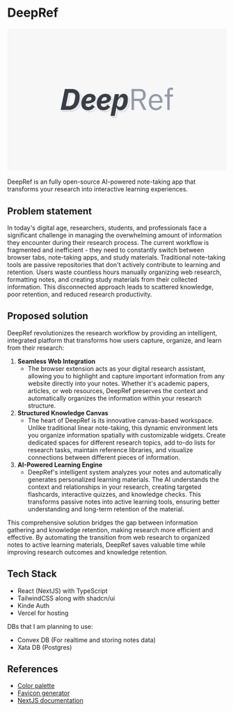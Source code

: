 # DeepRef

![DeepRef thumbnail](https://github.com/thisisindrajit/DeepRef/blob/main/assets/thumbnail.png)

DeepRef is an fully open-source AI-powered note-taking app that transforms your research into interactive learning experiences.

## Problem statement
In today's digital age, researchers, students, and professionals face a significant challenge in managing the overwhelming amount of information they encounter during their research process. The current workflow is fragmented and inefficient - they need to constantly switch between browser tabs, note-taking apps, and study materials. Traditional note-taking tools are passive repositories that don't actively contribute to learning and retention. Users waste countless hours manually organizing web research, formatting notes, and creating study materials from their collected information. This disconnected approach leads to scattered knowledge, poor retention, and reduced research productivity.

## Proposed solution
DeepRef revolutionizes the research workflow by providing an intelligent, integrated platform that transforms how users capture, organize, and learn from their research:

1. **Seamless Web Integration**
    - The browser extension acts as your digital research assistant, allowing you to highlight and capture important information from any website directly into your notes. Whether it's academic papers, articles, or web resources, DeepRef preserves the context and automatically organizes the information within your research structure.
1. **Structured Knowledge Canvas**
    - The heart of DeepRef is its innovative canvas-based workspace. Unlike traditional linear note-taking, this dynamic environment lets you organize information spatially with customizable widgets. Create dedicated spaces for different research topics, add to-do lists for research tasks, maintain reference libraries, and visualize connections between different pieces of information.
1. **AI-Powered Learning Engine**
    - DeepRef's intelligent system analyzes your notes and automatically generates personalized learning materials. The AI understands the context and relationships in your research, creating targeted flashcards, interactive quizzes, and knowledge checks. This transforms passive notes into active learning tools, ensuring better understanding and long-term retention of the material.

This comprehensive solution bridges the gap between information gathering and knowledge retention, making research more efficient and effective. By automating the transition from web research to organized notes to active learning materials, DeepRef saves valuable time while improving research outcomes and knowledge retention.

## Tech Stack
- React (NextJS) with TypeScript
- TailwindCSS along with shadcn/ui
- Kinde Auth
- Vercel for hosting

DBs that I am planning to use:
- Convex DB (For realtime and storing notes data)
- Xata DB (Postgres)

## References
- [Color palette](https://colorhunt.co/palette/f7f7f7eeeeee393e46929aab)
- [Favicon generator](https://favicon.io/favicon-converter/)
- [NextJS documentation](https://nextjs.org/docs)
